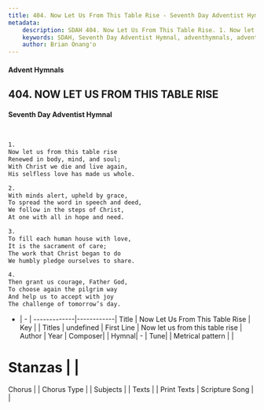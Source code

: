 ```yaml
---
title: 404. Now Let Us From This Table Rise - Seventh Day Adventist Hymnal
metadata:
    description: SDAH 404. Now Let Us From This Table Rise. 1. Now let us from this table rise Renewed in body, mind, and soul; With Christ we die and live again, His selfless love has made us whole.
    keywords: SDAH, Seventh Day Adventist Hymnal, adventhymnals, advent hymnals, Now Let Us From This Table Rise, Now let us from this table rise 
    author: Brian Onang'o
---
```


#### Advent Hymnals
## 404. NOW LET US FROM THIS TABLE RISE
#### Seventh Day Adventist Hymnal

```txt


1.
Now let us from this table rise
Renewed in body, mind, and soul;
With Christ we die and live again,
His selfless love has made us whole.

2.
With minds alert, upheld by grace,
To spread the word in speech and deed,
We follow in the steps of Christ,
At one with all in hope and need.

3.
To fill each human house with love,
It is the sacrament of care;
The work that Christ began to do
We humbly pledge ourselves to share.

4.
Then grant us courage, Father God,
To choose again the pilgrim way
And help us to accept with joy
The challenge of tomorrow’s day.


```

- |   -  |
-------------|------------|
Title | Now Let Us From This Table Rise |
Key |  |
Titles | undefined |
First Line | Now let us from this table rise |
Author | 
Year | 
Composer|  |
Hymnal|  - |
Tune|  |
Metrical pattern | |
# Stanzas |  |
Chorus |  |
Chorus Type |  |
Subjects |  |
Texts |  |
Print Texts | 
Scripture Song |  |
  

